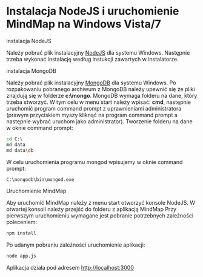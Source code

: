 <h1> Instalacja NodeJS i uruchomienie MindMap na Windows Vista/7 </h1>

instalacja NodeJS

Należy pobrać plik instalacyjny [NodeJS](http://nodejs.org/download/ "NodeJS") dla systemu Windows.
Następnie trzeba wykonać instalację według instukcji zawartych w instalatorze.

instalacja MongoDB

Należy pobrać plik instalacyjny [MongoDB](http://www.mongodb.org/downloads "MongoDB") dla systemu Windows. 
Po rozpakowaniu pobranego archiwum z MongoDB należy upewnić się że pliki znajdują się w folderze <strong>c:\mongo</strong>.
MongoDB wymaga folderu na dane, który trzeba stworzyć. W tym celu w menu start należy wpisać: <strong>cmd</strong>, następnie uruchomić program command prompt z uprawnieniami administratora 
(prawym przyciskiem myszy kliknąć na program command prompt a następnie wybrać uruchom jako administrator).
Tworzenie folderu na dane w oknie command prompt:
```sh
cd C:\
md data
md data\db
```

W celu uruchomienia programu mongod wpisujemy w oknie command prompt:
```sh
C:\mongodb\bin\mongod.exe
```
Uruchomienie MindMap

Aby uruchomić MindMap należy z menu start otworzyć konsole NodeJS. 
W otwartej konsoli należy przejść do folderu z aplikacją MindMap
Przy pierwszym uruchomieniu wymagane jest pobranie potrzebnych zależności poleceniem:

```sh
npm install
```
Po udanym pobraniu zależności uruchomienie aplikacji:

```sh
node app.js
```

Aplikacja działa pod adresem [http://localhost:3000](http://localhost:3000)

